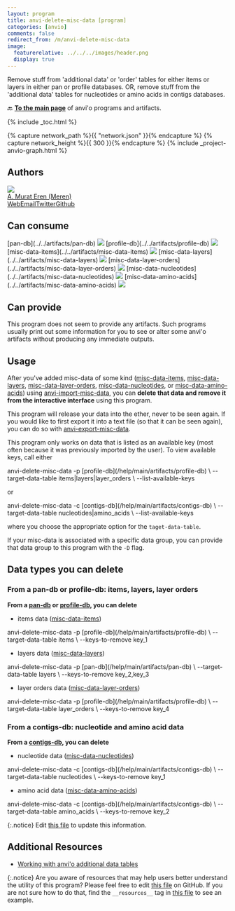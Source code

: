```yaml
---
layout: program
title: anvi-delete-misc-data [program]
categories: [anvio]
comments: false
redirect_from: /m/anvi-delete-misc-data
image:
  featurerelative: ../../../images/header.png
  display: true
---
```


Remove stuff from &#x27;additional data&#x27; or &#x27;order&#x27; tables for either items or layers in either pan or profile databases. OR, remove stuff from the &#x27;additional data&#x27; tables for nucleotides or amino acids in contigs databases.

🔙 **[To the main page](../../)** of anvi'o programs and artifacts.


{% include _toc.html %}
<div id="svg" class="subnetwork"></div>
{% capture network_path %}{{ "network.json" }}{% endcapture %}
{% capture network_height %}{{ 300 }}{% endcapture %}
{% include _project-anvio-graph.html %}


## Authors

<div class="anvio-person"><div class="anvio-person-info"><div class="anvio-person-photo"><img class="anvio-person-photo-img" src="../../images/authors/meren.jpg" /></div><div class="anvio-person-info-box"><a href="/people/meren" target="_blank"><span class="anvio-person-name">A. Murat Eren (Meren)</span></a><div class="anvio-person-social-box"><a href="http://meren.org" class="person-social" target="_blank"><i class="fa fa-fw fa-home"></i>Web</a><a href="mailto:a.murat.eren@gmail.com" class="person-social" target="_blank"><i class="fa fa-fw fa-envelope-square"></i>Email</a><a href="http://twitter.com/merenbey" class="person-social" target="_blank"><i class="fa fa-fw fa-twitter-square"></i>Twitter</a><a href="http://github.com/meren" class="person-social" target="_blank"><i class="fa fa-fw fa-github"></i>Github</a></div></div></div></div>



## Can consume


<p style="text-align: left" markdown="1"><span class="artifact-r">[pan-db](../../artifacts/pan-db) <img src="../../images/icons/DB.png" class="artifact-icon-mini" /></span> <span class="artifact-r">[profile-db](../../artifacts/profile-db) <img src="../../images/icons/DB.png" class="artifact-icon-mini" /></span> <span class="artifact-r">[misc-data-items](../../artifacts/misc-data-items) <img src="../../images/icons/CONCEPT.png" class="artifact-icon-mini" /></span> <span class="artifact-r">[misc-data-layers](../../artifacts/misc-data-layers) <img src="../../images/icons/CONCEPT.png" class="artifact-icon-mini" /></span> <span class="artifact-r">[misc-data-layer-orders](../../artifacts/misc-data-layer-orders) <img src="../../images/icons/CONCEPT.png" class="artifact-icon-mini" /></span> <span class="artifact-r">[misc-data-nucleotides](../../artifacts/misc-data-nucleotides) <img src="../../images/icons/CONCEPT.png" class="artifact-icon-mini" /></span> <span class="artifact-r">[misc-data-amino-acids](../../artifacts/misc-data-amino-acids) <img src="../../images/icons/CONCEPT.png" class="artifact-icon-mini" /></span></p>


## Can provide


This program does not seem to provide any artifacts. Such programs usually print out some information for you to see or alter some anvi'o artifacts without producing any immediate outputs.


## Usage


After you've added misc-data of some kind (<span class="artifact-n">[misc-data-items](/help/main/artifacts/misc-data-items)</span>, <span class="artifact-n">[misc-data-layers](/help/main/artifacts/misc-data-layers)</span>, <span class="artifact-n">[misc-data-layer-orders](/help/main/artifacts/misc-data-layer-orders)</span>, <span class="artifact-n">[misc-data-nucleotides](/help/main/artifacts/misc-data-nucleotides)</span>, or <span class="artifact-n">[misc-data-amino-acids](/help/main/artifacts/misc-data-amino-acids)</span>) using <span class="artifact-p">[anvi-import-misc-data](/help/main/programs/anvi-import-misc-data)</span>, you can **delete that data and remove it from the interactive interface** using this program. 

This program will release your data into the ether, never to be seen again. If you would like to first export it into a text file (so that it can be seen again), you can do so with <span class="artifact-p">[anvi-export-misc-data](/help/main/programs/anvi-export-misc-data)</span>. 

This program only works on data that is listed as an available key (most often because it was previously imported by the user). To view available keys, call either

<div class="codeblock" markdown="1">
anvi&#45;delete&#45;misc&#45;data &#45;p <span class="artifact&#45;n">[profile&#45;db](/help/main/artifacts/profile&#45;db)</span> \
                      &#45;&#45;target&#45;data&#45;table items|layers|layer_orders \
                      &#45;&#45;list&#45;available&#45;keys
</div>

or 

<div class="codeblock" markdown="1">
anvi&#45;delete&#45;misc&#45;data &#45;c <span class="artifact&#45;n">[contigs&#45;db](/help/main/artifacts/contigs&#45;db)</span> \
                      &#45;&#45;target&#45;data&#45;table nucleotides|amino_acids \
                      &#45;&#45;list&#45;available&#45;keys
</div>

where you choose the appropriate option for the `taget-data-table`. 

If your misc-data is associated with a specific data group, you can provide that data group to this program with the `-D` flag. 

## Data types you can delete 

### From a pan-db or profile-db: items, layers, layer orders

**From a <span class="artifact-n">[pan-db](/help/main/artifacts/pan-db)</span> or <span class="artifact-n">[profile-db](/help/main/artifacts/profile-db)</span>, you can delete**

- items data (<span class="artifact-n">[misc-data-items](/help/main/artifacts/misc-data-items)</span>) 

<div class="codeblock" markdown="1">
anvi&#45;delete&#45;misc&#45;data &#45;p <span class="artifact&#45;n">[profile&#45;db](/help/main/artifacts/profile&#45;db)</span> \
                      &#45;&#45;target&#45;data&#45;table items \
                      &#45;&#45;keys&#45;to&#45;remove key_1
</div>

- layers data (<span class="artifact-n">[misc-data-layers](/help/main/artifacts/misc-data-layers)</span>)

<div class="codeblock" markdown="1">
anvi&#45;delete&#45;misc&#45;data &#45;p <span class="artifact&#45;n">[pan&#45;db](/help/main/artifacts/pan&#45;db)</span> \
                      &#45;&#45;target&#45;data&#45;table layers \
                      &#45;&#45;keys&#45;to&#45;remove key_2,key_3
</div>

- layer orders data (<span class="artifact-n">[misc-data-layer-orders](/help/main/artifacts/misc-data-layer-orders)</span>)

<div class="codeblock" markdown="1">
anvi&#45;delete&#45;misc&#45;data &#45;p <span class="artifact&#45;n">[profile&#45;db](/help/main/artifacts/profile&#45;db)</span> \
                      &#45;&#45;target&#45;data&#45;table layer_orders \
                      &#45;&#45;keys&#45;to&#45;remove key_4
</div>

### From a contigs-db: nucleotide and amino acid data

**From a <span class="artifact-n">[contigs-db](/help/main/artifacts/contigs-db)</span>, you can delete**

- nucleotide data (<span class="artifact-n">[misc-data-nucleotides](/help/main/artifacts/misc-data-nucleotides)</span>)

<div class="codeblock" markdown="1">
anvi&#45;delete&#45;misc&#45;data &#45;c <span class="artifact&#45;n">[contigs&#45;db](/help/main/artifacts/contigs&#45;db)</span> \
                      &#45;&#45;target&#45;data&#45;table nucleotides \
                      &#45;&#45;keys&#45;to&#45;remove key_1
</div>

- amino acid data (<span class="artifact-n">[misc-data-amino-acids](/help/main/artifacts/misc-data-amino-acids)</span>)

<div class="codeblock" markdown="1">
anvi&#45;delete&#45;misc&#45;data &#45;c <span class="artifact&#45;n">[contigs&#45;db](/help/main/artifacts/contigs&#45;db)</span> \
                      &#45;&#45;target&#45;data&#45;table amino_acids \
                      &#45;&#45;keys&#45;to&#45;remove key_2
</div>


{:.notice}
Edit [this file](https://github.com/merenlab/anvio/tree/master/anvio/docs/programs/anvi-delete-misc-data.md) to update this information.


## Additional Resources


* [Working with anvi&#x27;o additional data tables](http://merenlab.org/2017/12/11/additional-data-tables/#views-items-layers-orders-some-anvio-terminology)


{:.notice}
Are you aware of resources that may help users better understand the utility of this program? Please feel free to edit [this file](https://github.com/merenlab/anvio/tree/master/bin/anvi-delete-misc-data) on GitHub. If you are not sure how to do that, find the `__resources__` tag in [this file](https://github.com/merenlab/anvio/blob/master/bin/anvi-interactive) to see an example.
